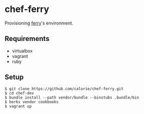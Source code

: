 chef-ferry
========

Provisioning [ferry](https://github.com/opencore/ferry)'s environment.

## Requirements

- virtualbox
- vagrant
- ruby

## Setup

```
$ git clone https://github.com/calorie/chef-ferry.git
$ cd chef-dev
$ bundle install --path vendor/bundle --binstubs .bundle/bin
$ berks vendor cookbooks
$ vagrant up
```
